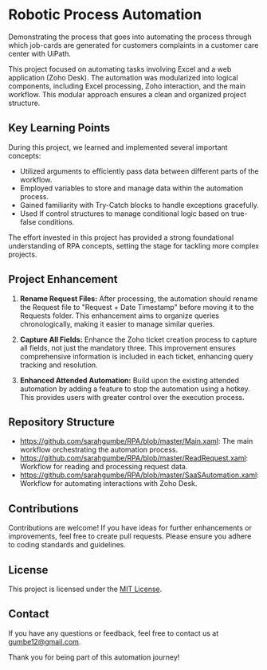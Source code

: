 # Robotic Process Automation

Demonstrating the process that goes into automating the process through which job-cards are generated for customers complaints in a customer care center with UiPath. 

 This project focused on automating tasks involving Excel and a web application (Zoho Desk). The automation was modularized into logical components, including Excel processing, Zoho interaction, and the main workflow. This modular approach ensures a clean and organized project structure.

## Key Learning Points

During this project, we learned and implemented several important concepts:

- Utilized arguments to efficiently pass data between different parts of the workflow.
- Employed variables to store and manage data within the automation process.
- Gained familiarity with Try-Catch blocks to handle exceptions gracefully.
- Used If control structures to manage conditional logic based on true-false conditions.

The effort invested in this project has provided a strong foundational understanding of RPA concepts, setting the stage for tackling more complex projects.

## Project Enhancement

1. **Rename Request Files:** After processing, the automation should rename the Request file to "Request + Date Timestamp" before moving it to the Requests folder. This enhancement aims to organize queries chronologically, making it easier to manage similar queries.

2. **Capture All Fields:** Enhance the Zoho ticket creation process to capture all fields, not just the mandatory three. This improvement ensures comprehensive information is included in each ticket, enhancing query tracking and resolution.

3. **Enhanced Attended Automation:** Build upon the existing attended automation by adding a feature to stop the automation using a hotkey. This provides users with greater control over the execution process.

## Repository Structure

- https://github.com/sarahgumbe/RPA/blob/master/Main.xaml: The main workflow orchestrating the automation process.
- https://github.com/sarahgumbe/RPA/blob/master/ReadRequest.xaml: Workflow for reading and processing request data.
- https://github.com/sarahgumbe/RPA/blob/master/SaaSAutomation.xaml: Workflow for automating interactions with Zoho Desk.

## Contributions

Contributions are welcome! If you have ideas for further enhancements or improvements, feel free to create pull requests. Please ensure you adhere to coding standards and guidelines.

## License

This project is licensed under the [MIT License](LICENSE).

## Contact

If you have any questions or feedback, feel free to contact us at gumbe12@gmail.com.

Thank you for being part of this automation journey!

